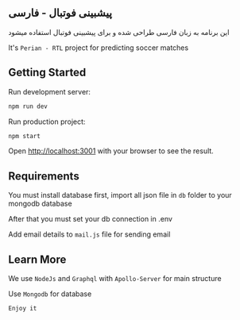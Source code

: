 ## پیشبینی فوتبال - فارسی

این برنامه به زبان فارسی طراحی شده و برای پیشبینی فوتبال استفاده میشود

It's `Perian - RTL` project for predicting soccer matches

## Getting Started

Run development server:

```bash
npm run dev
```

Run production project:

```bash
npm start
```

Open [http://localhost:3001](http://localhost:3001) with your browser to see the result.

## Requirements

You must install database first, import all json file in `db` folder to your mongodb database

After that you must set your db connection in .env

Add email details to `mail.js` file for sending email

## Learn More

We use `NodeJs` and `Graphql` with `Apollo-Server` for main structure

Use `Mongodb` for database

`Enjoy it`
